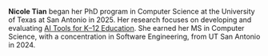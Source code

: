 **Nicole Tian** began her PhD program in Computer Science at the
  University of Texas at San Antonio in 2025. Her research focuses on
  developing and evaluating [AI Tools for K–12
  Education](/projects/ai-tools-for-k12). She earned her MS in
  Computer Science, with a concentration in Software Engineering, from
  UT San Antonio in 2024.







